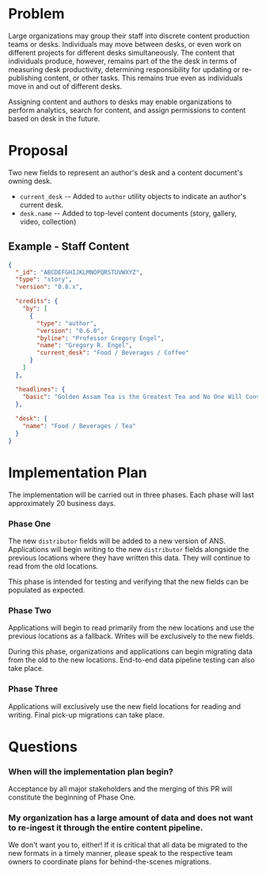 # Problem

Large organizations may group their staff into discrete content production teams or desks. Individuals may move between desks, 
or even work on different projects for different desks simultaneously. The content that individuals produce, however, remains part of the
the desk in terms of measuring desk productivity, determining responsibility for updating or re-publishing content, or other tasks.
This remains true even as individuals move in and out of different desks.  

Assigning content and authors to desks may enable organizations to perform analytics, 
search for content, and assign permissions to content based on desk in the future.


# Proposal

Two new fields to represent an author's desk and a content document's owning desk.

* `current_desk` -- Added to `author` utility objects to indicate an author's current desk.
* `desk.name` -- Added to top-level content documents (story, gallery, video, collection)


## Example - Staff Content
```json
{
  "_id": "ABCDEFGHIJKLMNOPQRSTUVWXYZ",
  "type": "story",
  "version": "0.8.x",

  "credits": {
    "by": [
      {
        "type": "author",
        "version": "0.6.0",
        "byline": "Professor Gregory Engel",
        "name": "Gregory R. Engel",
        "current_desk": "Food / Beverages / Coffee"
      }
    ]
  },

  "headlines": {
    "basic": "Golden Assam Tea is the Greatest Tea and No One Will Convince Me Otherwise"
  },
  
  "desk": {
    "name": "Food / Beverages / Tea"
  }
}
```



# Implementation Plan

The implementation will be carried out in three phases.  Each phase will last approximately 20 business days.

### Phase One

The new `distributor` fields will be added to a new version of ANS. Applications will begin writing to the new `distributor` fields alongside the previous locations where they have written this data. They will continue to read from the old locations.

This phase is intended for testing and verifying that the new fields can be populated as expected.

### Phase Two

Applications will begin to read primarily from the new locations and use the previous locations as a fallback.  Writes will be exclusively to the new fields.

During this phase, organizations and applications can begin migrating data from the old to the new locations. End-to-end data pipeline testing can also take place.

### Phase Three

Applications will exclusively use the new field locations for reading and writing. Final pick-up migrations can take place.



# Questions

### When will the implementation plan begin?

Acceptance by all major stakeholders and the merging of this PR will constitute the beginning of Phase One.

### My organization has a large amount of data and does not want to re-ingest it through the entire content pipeline.

We don't want you to, either! If it is critical that all data be migrated to the new formats in a timely manner, please speak to the respective team owners to coordinate plans for behind-the-scenes migrations.
